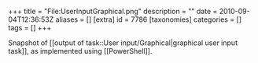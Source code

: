 +++
title = "File:UserInputGraphical.png"
description = ""
date = 2010-09-04T12:36:53Z
aliases = []
[extra]
id = 7786
[taxonomies]
categories = []
tags = []
+++

Snapshot of [[output of task::User input/Graphical|graphical user input task]], as implemented using [[PowerShell]].
